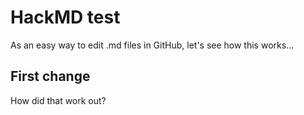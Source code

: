 # HackMD test

As an easy way to edit .md files in GitHub, let's see how this works...

## First change

How did that work out?